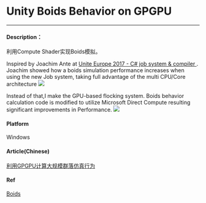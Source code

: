 # Unity Boids Behavior on GPGPU
----
#### Description：

利用Compute Shader实现Boids模拟。

Inspired by Joachim Ante at [Unite Europe 2017 - C# job system & compiler
](https://www.youtube.com/watch?v=AXUvnk7Jws4&t=317s).
Joachim showed how a boids simulation performance increases when using the new Job system, taking full advantage of the multi CPU/Core architecture
![](http://upload-images.jianshu.io/upload_images/1372105-587750bad15322a0.gif?imageMogr2/auto-orient/strip)

Instead of that,I make the GPU-based flocking system.
Boids behavior calculation code is modified to utilize Microsoft Direct Compute resulting significant improvements in Performance.
![](http://images2017.cnblogs.com/blog/686199/201708/686199-20170812082052304-350636820.gif)

#### Platform
Windows

#### Article(Chinese)
[利用GPGPU计算大规模群落仿真行为](http://www.cnblogs.com/murongxiaopifu/p/7308366.html)

#### Ref

[Boids](https://www.red3d.com/cwr/boids/)
